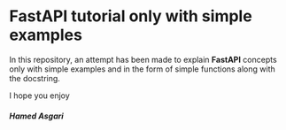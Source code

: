 # FastAPI tutorial only with simple examples

In this repository, an attempt has been made to explain **FastAPI** concepts only with simple examples and in the form of simple functions along with the docstring.

I hope you enjoy

##### Hamed Asgari
